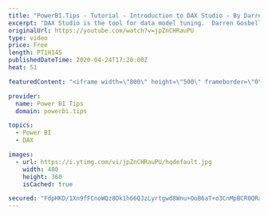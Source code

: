 ```yaml
---
title: "PowerBI.Tips - Tutorial - Introduction to DAX Studio - By Darren Gosbell"
excerpt: "DAX Studio is the tool for data model tuning.  Darren Gosbell the creator of DAX Studio will be giving a live demo of his tool.    In this webinar we will be reviewing the following topics:  - What is DAX Studio?  - Why should I use DAX Studio?  - Getting started and connecting DAX Studio to various"
originalUrl: https://youtube.com/watch?v=jpZnCHRauPU
type: video
price: Free
length: PT1H14S
publishedDateTime: 2020-04-24T17:20:00Z
heat: 51

featuredContent: "<iframe width=\"800\" height=\"500\" frameborder=\"0\" src=\"https://www.youtube.com/embed/jpZnCHRauPU\" allow=\"accelerometer; autoplay; encrypted-media; gyroscope; picture-in-picture\" allowfullscreen></iframe>"

provider:
  name: Power BI Tips
  domain: powerbi.tips

topics:
  - Power BI
  - DAX

images:
  - url: https://i.ytimg.com/vi/jpZnCHRauPU/hqdefault.jpg
    width: 480
    height: 360
    isCached: true

secured: "FdpHKD/1Xn9fFCnoWQz8Ok1h66QJzLyrtgwd8Wnu+OoB6aT+o3CnMpBCR0QRaNH4keZcdeo1+R50pmW+lYyZdDF7e5/1Eysl3AoSs6osVMq02Qln0lbin8UK0EfiO3TIwnmnKhEtGd0OS3jhbxeR+Ft2rE5HjBJ2bD+jKRqDdzUhSZIke/pNhG5dqtfesyXnBFsUfzLjC02xJRwkNrMcGTgKGq/sZEbW96pz2CATkwDi5Z5fFy9RsJ0C94u+8NfyTs4srU64MSKv3E3ljRWYJu3fP4aekrKq40BMIP9tdqDLJGfbUdJ0ohSzUpPlirAqevjVQIoADGVR0M2BmbjWDHD+2AfZDqNkoC1mDIZ4nVTSScjPvAtAGeDrcwzXU9NRKOMurnQI9BI2ySqirOhWyTQ+pA82LOrp4zThZF6pvzk=;pvn3pHS57QFHPtHBuZBwfw=="
---
```


